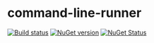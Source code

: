 # command-line-runner
[![Build status](https://img.shields.io/appveyor/ci/acraven/command-line-runner.svg)](https://ci.appveyor.com/project/acraven/command-line-runner)
[![NuGet version](https://img.shields.io/nuget/v/CommandLineRunner.svg)](https://www.nuget.org/packages/CommandLineRunner/)
[![NuGet Status](http://nugetstatus.com/CommandLineRunner.png)](http://nugetstatus.com/packages/CommandLineRunner)
